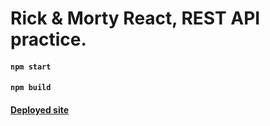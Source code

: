 # Rick & Morty React, REST API practice. 


#### `npm start`

#### `npm build`

#### <a target="_blank" href="https://rickandmorty.oangel.dev/">Deployed site</a>



